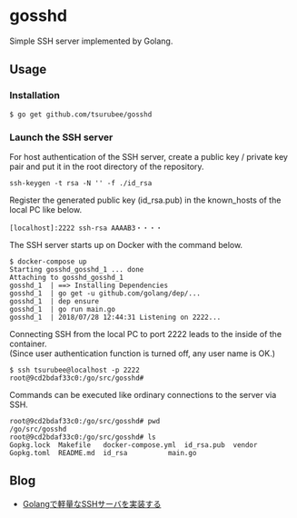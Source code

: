 # gosshd
Simple SSH server implemented by Golang.  

## Usage
### Installation
```
$ go get github.com/tsurubee/gosshd
```

### Launch the SSH server
For host authentication of the SSH server, create a public key / private key pair and put it in the root directory of the repository.  
```
ssh-keygen -t rsa -N '' -f ./id_rsa
```
Register the generated public key (id_rsa.pub) in the known_hosts of the local PC like below.  
```
[localhost]:2222 ssh-rsa AAAAB3・・・・
```
The SSH server starts up on Docker with the command below.  
```
$ docker-compose up
Starting gosshd_gosshd_1 ... done
Attaching to gosshd_gosshd_1
gosshd_1  | ==> Installing Dependencies
gosshd_1  | go get -u github.com/golang/dep/...
gosshd_1  | dep ensure
gosshd_1  | go run main.go
gosshd_1  | 2018/07/28 12:44:31 Listening on 2222...
```
Connecting SSH from the local PC to port 2222 leads to the inside of the container.  
(Since user authentication function is turned off, any user name is OK.)  
```
$ ssh tsurubee@localhost -p 2222
root@9cd2bdaf33c0:/go/src/gosshd#
```
Commands can be executed like ordinary connections to the server via SSH.  
```
root@9cd2bdaf33c0:/go/src/gosshd# pwd
/go/src/gosshd
root@9cd2bdaf33c0:/go/src/gosshd# ls
Gopkg.lock  Makefile   docker-compose.yml  id_rsa.pub  vendor
Gopkg.toml  README.md  id_rsa          main.go
```

## Blog
- [Golangで軽量なSSHサーバを実装する](https://blog.tsurubee.tech/entry/2018/07/28/225520)